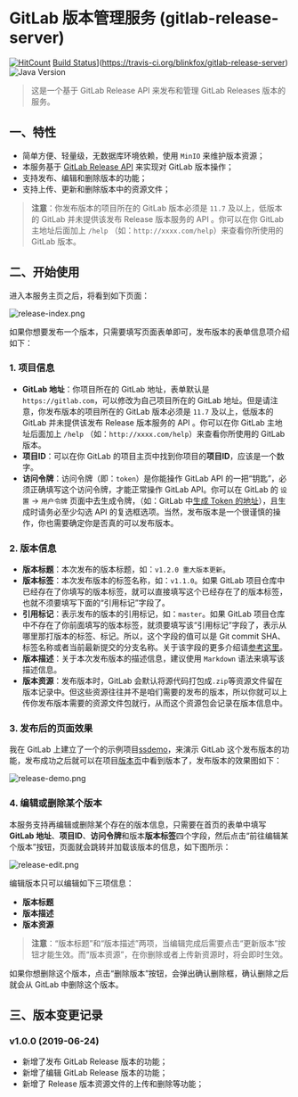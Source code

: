 # GitLab 版本管理服务 (gitlab-release-server)

[![HitCount](http://hits.dwyl.io/blinkfox/gitlab-release-server.svg)](https://github.com/blinkfox/gitlab-release-server) [Build Status](https://secure.travis-ci.org/blinkfox/gitlab-release-server.svg)](https://travis-ci.org/blinkfox/gitlab-release-server) ![Java Version](https://img.shields.io/badge/Java-%3E%3D%208-blue.svg)

> 这是一个基于 GitLab Release API 来发布和管理 GitLab Releases 版本的服务。

## 一、特性

- 简单方便、轻量级，无数据库环境依赖，使用 `MinIO` 来维护版本资源；
- 本服务基于 [GitLab Release API](http://gitlab.com/help/user/project/releases/index) 来实现对 GitLab 版本操作；
- 支持发布、编辑和删除版本的功能；
- 支持上传、更新和删除版本中的资源文件；

> **注意**：你发布版本的项目所在的 GitLab 版本必须是 `11.7` 及以上，低版本的 GitLab 并未提供该发布 Release 版本服务的 API 。你可以在你 GitLab 主地址后面加上 `/help` （如：`http://xxxx.com/help`）来查看你所使用的 GitLab 版本。

## 二、开始使用

进入本服务主页之后，将看到如下页面：

![release-index.png](http://static.blinkfox.com/20190626-release-index.png)

如果你想要发布一个版本，只需要填写页面表单即可，发布版本的表单信息项介绍如下：

### 1. 项目信息

- **GitLab 地址**：你项目所在的 GitLab 地址，表单默认是 `https://gitlab.com`，可以修改为自己项目所在的 GitLab 地址。但是请注意，你发布版本的项目所在的 GitLab 版本必须是 `11.7` 及以上，低版本的 GitLab 并未提供该发布 Release 版本服务的 API 。你可以在你 GitLab 主地址后面加上 `/help` （如：`http://xxxx.com/help`）来查看你所使用的 GitLab 版本。
- **项目ID**：可以在你 GitLab 的项目主页中找到你项目的**项目ID**，应该是一个数字。
- **访问令牌**：访问令牌（即：`token`）是你能操作 GitLab API 的一把“钥匙”，必须正确填写这个访问令牌，才能正常操作 GitLab API。你可以在 GitLab 的 `设置` -> `用户令牌` 页面中去生成令牌，（如：GitLab 中[生成 Token 的地址](http://gitlab.com/profile/personal_access_tokens)），且生成时请务必至少勾选 API 的复选框选项。当然，发布版本是一个很谨慎的操作，你也需要确定你是否真的可以发布版本。

### 2. 版本信息

- **版本标题**：本次发布的版本标题，如：`v1.2.0 重大版本更新`。
- **版本标签**：本次发布版本的标签名称，如：`v1.1.0`。如果 GitLab 项目仓库中已经存在了你填写的版本标签，就可以直接填写这个已经存在了的版本标签，也就不须要填写下面的“引用标记”字段了。
- **引用标记**：表示发布的版本的引用标记，如：`master`。如果 GitLab 项目仓库中不存在了你前面填写的版本标签，就须要填写该“引用标记”字段了，表示从哪里那打版本的标签、标记。所以，这个字段的值可以是 Git commit SHA、标签名称或者当前最新提交的分支名称。关于该字段的更多介绍请[参考这里](https://gitlab.com/help/api/releases/index.md#create-a-release)。
- **版本描述**：关于本次发布版本的描述信息，建议使用 `Markdown` 语法来填写该描述信息。
- **版本资源**：发布版本时，GitLab 会默认将源代码打包成`.zip`等资源文件留在版本记录中。但这些资源往往并不是咱们需要的发布的版本，所以你就可以上传你发布版本需要的资源文件包就行，从而这个资源包会记录在版本信息中。

### 3. 发布后的页面效果

我在 GitLab 上建立了一个的示例项目[ssdemo](https://gitlab.com/blinkfox/ssdemo)，来演示 GitLab 这个发布版本的功能，发布成功之后就可以在项目[版本页](https://gitlab.com/blinkfox/ssdemo/-/releases)中看到版本了，发布版本的效果图如下：

![release-demo.png](http://static.blinkfox.com/20190626-release-demo.png)

### 4. 编辑或删除某个版本

本服务支持再编辑或删除某个存在的版本信息，只需要在首页的表单中填写**GitLab 地址**、**项目ID**、**访问令牌**和版本**版本标签**四个字段，然后点击“前往编辑某个版本”按钮，页面就会跳转并加载该版本的信息，如下图所示：

![release-edit.png](http://static.blinkfox.com/20190626-release-edit.png)

编辑版本只可以编辑如下三项信息：

- **版本标题**
- **版本描述**
- **版本资源**

> **注意**：“版本标题”和“版本描述”两项，当编辑完成后需要点击“更新版本”按钮才能生效。而“版本资源”，在你删除或者上传新资源时，将会即时生效。

如果你想删除这个版本，点击“删除版本”按钮，会弹出确认删除框，确认删除之后就会从 GitLab 中删除这个版本。

## 三、版本变更记录

### v1.0.0 (2019-06-24)

- 新增了发布 GitLab Release 版本的功能；
- 新增了编辑 GitLab Release 版本的功能；
- 新增了 Release 版本资源文件的上传和删除等功能；
